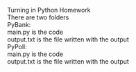Turning in Python Homework  
There are two folders  
  PyBank:  
    main.py is the code  
    output.txt is the file written with the output  
  PyPoll:  
    main.py is the code  
    output.txt is the file written with the output  
    
